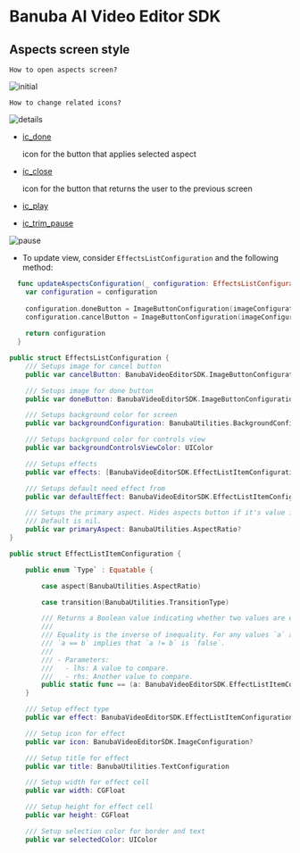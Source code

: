 # Banuba AI Video Editor SDK
## Aspects screen style

    How to open aspects screen?

![initial](https://user-images.githubusercontent.com/73183216/149048108-835d4ca8-827c-47ac-9d01-fdbfc9102ec0.PNG)

    How to change related icons?

![details](https://user-images.githubusercontent.com/73183216/149048176-a6d40e6b-b883-4173-add8-b81b93e1ca1b.PNG)

- [ic_done](https://github.com/Banuba-Examples/ve-sdk-ios-integration-sample/blob/main/Example/Example/Assets.xcassets/ic_done.imageset/ic_done%402x.png)

    icon for the button that applies selected aspect

- [ic_close](https://github.com/Banuba-Examples/ve-sdk-ios-integration-sample/blob/main/Example/Example/Assets.xcassets/ic_close.imageset/ic_close%402x.png)

    icon for the button that returns the user to the previous screen

- [ic_play](https://github.com/Banuba-Examples/ve-sdk-ios-integration-sample/blob/main/Example/Example/Assets.xcassets/ic_play.imageset/ic_play@2x.png)

- [ic_trim_pause](https://github.com/Banuba-Examples/ve-sdk-ios-integration-sample/blob/main/Example/Example/Assets.xcassets/ic_trim_pause.imageset/ic_pause@2x.png)

![pause](https://user-images.githubusercontent.com/73183216/149048240-be04ee64-2edf-4bad-acc3-50e6015c728e.PNG)

- To update view, consider ```EffectsListConfiguration``` and the following method:
```swift
  func updateAspectsConfiguration(_ configuration: EffectsListConfiguration) -> EffectsListConfiguration {
    var configuration = configuration
    
    configuration.doneButton = ImageButtonConfiguration(imageConfiguration: ImageConfiguration(imageName: "ic_done"))
    configuration.cancelButton = ImageButtonConfiguration(imageConfiguration: ImageConfiguration(imageName: "ic_close"))
    
    return configuration
  }
  ```

```swift
public struct EffectsListConfiguration {
    /// Setups image for cancel button
    public var cancelButton: BanubaVideoEditorSDK.ImageButtonConfiguration

    /// Setups image for done button
    public var doneButton: BanubaVideoEditorSDK.ImageButtonConfiguration

    /// Setups background color for screen
    public var backgroundConfiguration: BanubaUtilities.BackgroundConfiguration

    /// Setups background color for controls view
    public var backgroundControlsViewColor: UIColor

    /// Setups effects
    public var effects: [BanubaVideoEditorSDK.EffectListItemConfiguration]

    /// Setups default need effect from
    public var defaultEffect: BanubaVideoEditorSDK.EffectListItemConfiguration.`Type`

    /// Setups the primary aspect. Hides aspects button if it's value is not nil.
    /// Default is nil.
    public var primaryAspect: BanubaUtilities.AspectRatio?
}

public struct EffectListItemConfiguration {

    public enum `Type` : Equatable {

        case aspect(BanubaUtilities.AspectRatio)

        case transition(BanubaUtilities.TransitionType)

        /// Returns a Boolean value indicating whether two values are equal.
        ///
        /// Equality is the inverse of inequality. For any values `a` and `b`,
        /// `a == b` implies that `a != b` is `false`.
        ///
        /// - Parameters:
        ///   - lhs: A value to compare.
        ///   - rhs: Another value to compare.
        public static func == (a: BanubaVideoEditorSDK.EffectListItemConfiguration.`Type`, b: BanubaVideoEditorSDK.EffectListItemConfiguration.`Type`) -> Bool
    }

    /// Setup effect type
    public var effect: BanubaVideoEditorSDK.EffectListItemConfiguration.`Type`

    /// Setup icon for effect
    public var icon: BanubaVideoEditorSDK.ImageConfiguration?

    /// Setup title for effect
    public var title: BanubaUtilities.TextConfiguration

    /// Setup width for effect cell
    public var width: CGFloat

    /// Setup height for effect cell
    public var height: CGFloat

    /// Setup selection color for border and text
    public var selectedColor: UIColor

```
